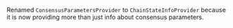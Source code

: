 Renamed `ConsensusParametersProvider` to `ChainStateInfoProvider` because it is now providing more than just info about consensus parameters.